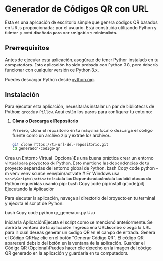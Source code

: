 # Generador de Códigos QR con URL

Esta es una aplicación de escritorio simple que genera códigos QR basados en URLs proporcionadas por el usuario. Está construida utilizando Python y tkinter, y está diseñada para ser amigable y minimalista.

## Prerrequisitos

Antes de ejecutar esta aplicación, asegúrate de tener Python instalado en tu computadora. Esta aplicación ha sido probada con Python 3.8, pero debería funcionar con cualquier versión de Python 3.x.

Puedes descargar Python desde [python.org](https://www.python.org/downloads/).

## Instalación

Para ejecutar esta aplicación, necesitarás instalar un par de bibliotecas de Python: `qrcode` y `Pillow`. Aquí están los pasos para configurar tu entorno:

1. **Clona o Descarga el Repositorio**

   Primero, clona el repositorio en tu máquina local o descarga el código fuente como un archivo zip y extrae los archivos.

   ```bash
   git clone https://tu-url-del-repositorio.git
   cd generador-codigo-qr
Crea un Entorno Virtual (Opcional)Es una buena práctica crear un entorno virtual para proyectos de Python. Esto mantiene las dependencias de tu proyecto separadas del entorno global de Python.
bash
Copy code
python -m venv venv
source venv/bin/activate  # En Windows usa `venv\Scripts\activate`
Instala las DependenciasInstala las bibliotecas de Python requeridas usando pip:
bash
Copy code
pip install qrcode[pil]
Ejecutando la Aplicación

Para ejecutar la aplicación, navega al directorio del proyecto en tu terminal y ejecuta el script de Python:

bash
Copy code
python qr_generator.py
Uso

Iniciar la AplicaciónEjecuta el script como se mencionó anteriormente. Se abrirá la ventana de la aplicación.
Ingresa una URLEscribe o pega la URL para la cual deseas generar un código QR en el campo de entrada.
Genera el Código QRHaz clic en el botón "Generar Código QR". El código QR aparecerá debajo del botón en la ventana de la aplicación.
Guardar el Código QR (Opcional)Puedes hacer clic derecho en la imagen del código QR generado en la aplicación y guardarla en tu computadora.

